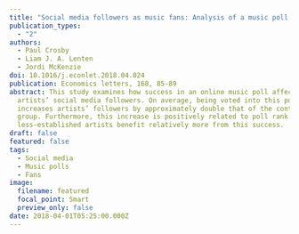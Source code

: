 ```yaml
---
title: "Social media followers as music fans: Analysis of a music poll event"
publication_types:
  - "2"
authors:
  - Paul Crosby
  - Liam J. A. Lenten
  - Jordi McKenzie
doi: 10.1016/j.econlet.2018.04.024
publication: Economics letters, 168, 85-89
abstract: This study examines how success in an online music poll affects
  artists’ social media followers. On average, being voted into this poll
  increases artists’ followers by approximately double that of the control
  group. Furthermore, this increase is positively related to poll rank and
  less-established artists benefit relatively more from this success.
draft: false
featured: false
tags:
  - Social media
  - Music polls
  - Fans
image:
  filename: featured
  focal_point: Smart
  preview_only: false
date: 2018-04-01T05:25:00.000Z
---
```

